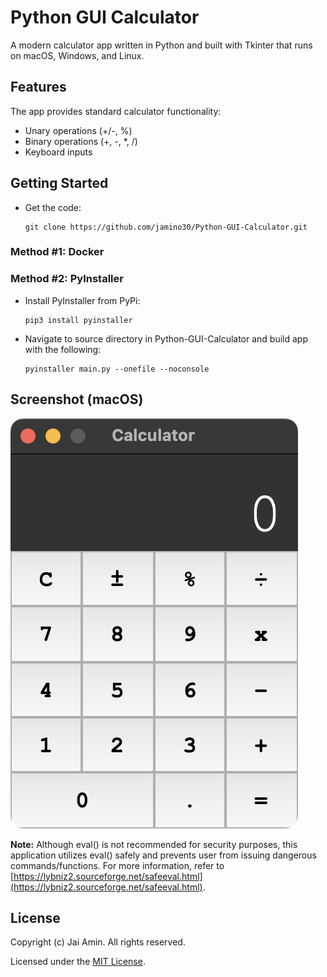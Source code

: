 # Python GUI Calculator

A modern calculator app written in Python and built with Tkinter that runs on macOS, Windows, and Linux.

## Features
The app provides standard calculator functionality:
- Unary operations (+/-, %)
- Binary operations (+, -, *, /)
- Keyboard inputs

## Getting Started
- Get the code:
    ```
    git clone https://github.com/jamino30/Python-GUI-Calculator.git
    ```
### Method #1: Docker

### Method #2: PyInstaller
- Install PyInstaller from PyPi:
    ```
    pip3 install pyinstaller
    ```
- Navigate to source directory in Python-GUI-Calculator and build app with the following:
    ```
    pyinstaller main.py --onefile --noconsole
    ```

## Screenshot (macOS)
![Calculator Screenshot](CalculatorScreenshot.png)

__Note:__ Although eval() is not recommended for security purposes,
this application utilizes eval() safely and prevents user
from issuing dangerous commands/functions. For more information, refer to
[https://lybniz2.sourceforge.net/safeeval.html](https://lybniz2.sourceforge.net/safeeval.html).

## License
Copyright (c) Jai Amin. All rights reserved.

Licensed under the [MIT License](./LICENSE).
